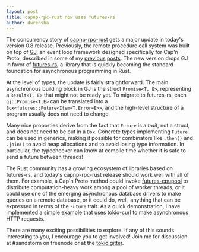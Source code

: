 ```yaml
---
layout: post
title: capnp-rpc-rust now uses futures-rs
author: dwrensha
---
```


The concurrency story of
[capnp-rpc-rust](https://github.com/dwrensha/capnp-rpc-rust)
gets a major update in today's version 0.8 release.
Previously, the remote procedure call system was built
on top of [GJ](https://github.com/dwrensha/gj),
an event loop framework designed specifically for Cap'n Proto,
described in some of my [previous]({{site.baseurl}}/2015/05/25/asynchronous-io-with-promises.html)
[posts]({{site.baseurl}}/2016/01/11/async-rpc.html).
The new version drops GJ in favor of
[futures-rs](https://github.com/alexcrichton/futures-rs),
a library that is quickly becoming the standard
foundation for asynchronous programming in Rust.

At the level of types, the update is fairly
straightforward.
The main asynchronous building block in GJ is the struct
`Promise<T, E>`, representing a `Result<T, E>` that might not
be ready yet. To migrate to futures-rs, each `gj::Promise<T,E>` can be translated into
a `Box<futures::Future<Item=T,Error=E>>`,
and the high-level structure of a program usually does not need to change.

Many nice proporties derive from the fact that `Future` is a *trait*, not a struct,
and does not need to be put in a `Box`.
Concrete types implementing `Future` can be used in generics,
making it possible for combinators like `.then()` and `.join()`
to avoid heap allocations
and to avoid losing type information.
In particular, the typechecker can know at compile time
whether it is safe to send a future between threads!

The Rust community has a growing ecosystem of libraries based on
futures-rs, and today's capnp-rpc-rust release
should work well with all of them.
For example, a Cap'n Proto method could invoke
[futures-cpupool](https://crates.io/crates/futures-cpupool)
to distribute computation-heavy work among a pool of worker threads,
or it could use one of the emerging asynchronous database drivers
to make queries on a remote database, or it could do,
well, anything that can be expressed in terms of the `Future` trait.
As a quick demonstration, I have implemented a
simple [example](https://github.com/dwrensha/capnp-rpc-rust/tree/master/examples/http-requests)
that uses [tokio-curl](https://github.com/tokio-rs/tokio-curl)
to make asynchronous HTTP requests.

There are many exciting possibilities to explore.
If any of this sounds interesting to you, I encourage you to get involved!
Join me for discussion at \#sandstorm on freenode or at the
[tokio gitter](https://gitter.im/tokio-rs/tokio).



